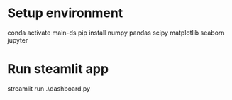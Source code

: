 # Setup environment
conda activate main-ds
pip install numpy pandas scipy matplotlib seaborn jupyter

# Run steamlit app
streamlit run .\dashboard.py
